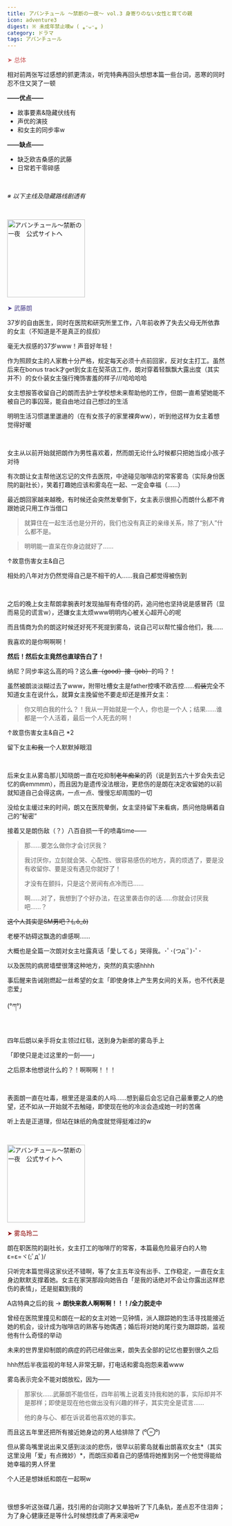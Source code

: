 ```yaml
---
title: アバンチュール ～禁断の一夜～ vol.3 身寄りのない女性と育ての親
icon: adventure3
digest: ※ 未成年禁止噢w ( ⁎ᵕᴗᵕ⁎ )
category: ドラマ
tags: アバンチュール
---
```


<font color="#CD5C5C">➤ 总体</font>

相对前两张写过感想的抓更清淡，听完特典再回头想想本篇一些台词，恶寒的同时忍不住又哭了一顿

**——优点——**

- 故事要素&隐藏伏线有
- 声优的演技
- 和女主的同步率w

**——缺点——**

- 缺乏欧吉桑感的武藤
- 日常若干零碎感

<br>

*※ 以下主线及隐藏路线剧透有*

<br>



<a href="http://www.stanetto.com/aventure" target="_blank"><img src="http://stanetto.com/aventure/img/banner_180x180_03_1.png" width="180" height="180" border="0" alt="アバンチュール～禁断の一夜　公式サイトへ"></a>

<font color="#483D8B">➤ 武藤朗 </font>

37岁的自由医生，同时在医院和研究所里工作，八年前收养了失去父母无所依靠的女主（不知道是不是真正的叔叔）

毫无大叔感的37岁www！声音好年轻！

作为照顾女主的人家教十分严格，规定每天必须十点前回家，反对女主打工。虽然后来在bonus track才get到女主在契茶店工作，朗对穿着轻飘飘大露出度（其实并不）的女仆装女主强行掩饰害羞的样子///哈哈哈哈

女主想报答收留自己的朗而去护士学校想未来帮助他的工作，但朗一直希望她能不被自己的事囚笼，能自由地过自己想过的生活

明明生活习惯邋里邋遢的（在有女孩子的家里裸奔ww），听到他这样为女主着想觉得好暖

<br>

女主从以前开始就把朗作为男性喜欢着，然而朗无论什么时候都只把她当成小孩子对待

有次朗让女主帮他送忘记的文件去医院，中途碰见咖啡店的常客雾岛（实际身份医院的副社长），笑着打趣她应该和雾岛在一起、一定会幸福（……）

最近朗回家越来越晚，有时候还会突然发晕倒下，女主表示很担心而朗什么都不肯跟她说只用工作当借口

> 就算住在一起生活也是分开的，我们也没有真正的亲缘关系，除了“别人”什么都不是。

> 明明能一直呆在你身边就好了……

↑故意伤害女主&自己

相处的八年对方仍然觉得自己是不相干的人……我自己都觉得被伤到

<br>

之后的晚上女主帮朗拿腕表时发现抽屉有奇怪的药，追问他也坚持说是感冒药（显而易见的谎言w），还嫌女主太烦www明明内心被关心超开心的呢

而且情商为负的朗这时候还好死不死提到雾岛，说自己可以帮忙撮合他们，我……

我喜欢的是你啊啊啊！

**然后！然后女主竟然也直球告白了！**

纳尼？同步率这么高的吗？这么~~直（good）接（job）~~的吗？！

虽然被朗淡淡糊过去了www，附带吐槽女主是father控噢不欧吉控……~~假装~~完全不知道女主在说什么，就算女主挽留他不要走却还是推开女主：

> 你又明白我的什么？！我从一开始就是一个人，你也是一个人；结果……谁都是一个人活着，最后一个人死去的啊！

↑故意伤害女主&自己 *2

留下女主~~和我~~一个人默默掉眼泪

<br>

后来女主从雾岛那儿知晓朗一直在吃抑制~~老年痴呆~~的药（说是到五六十岁会失去记忆的病emmmm），而且因为是遗传没法根治，更悲伤的是朗在决定收留她的以前就知道自己会得这病，一点一点、慢慢忘却周围的一切

没给女主缓过来的时间，朗又在医院晕倒，女主坚持留下来看病，质问他隐瞒着自己的“秘密”

接着又是朗伤敌（？）八百自损一千的喷毒time——

> 那……要怎么做你才会讨厌我？
>
> 我讨厌你，立刻就会哭、心配性、很容易感伤的地方，真的烦透了，要是没有收留你、要是没有遇见你就好了！
>
> 才没有在颤抖，只是这个房间有点冷而已……
>
> 啊……对了，我想到了个好办法，在这里袭击你的话……你就会讨厌我吧……？

~~这个人其实是SM男吧？(｡ŏ_ŏ)~~

老梗不妨碍这飘逸的虐感啊……

大概也是全篇一次朗对女主吐露真话「愛してる」哭得我。･ﾟ･(つд`ﾟ)･ﾟ･

以及医院的病房墙壁很薄这种地方，突然的真实感hhhh

事后醒来告诫刚燃起一丝希望的女主「即使身体上产生男女间的关系，也不代表是恋爱」

(°ཀ°)

<br>

四年后朗以亲手将女主领过红毯，送到身为新郎的雾岛手上

「即使只是走过这里的一刻——」

之后原本他想说什么的？！啊啊啊！！！

<br>

表面朗一直在吐毒，根里还是温柔的人吗……想到最后会忘记自己最重要之人的绝望，还不如从一开始就不去触碰，即使现在他的冷淡会造成她一时的苦痛

听上去是正道理，但站在妹纸的角度就觉得挺难过的w

<br>



<a href="http://www.stanetto.com/aventure" target="_blank"><img src="http://stanetto.com/aventure/img/banner_180x180_03_2.png" width="180" height="180" border="0" alt="アバンチュール～禁断の一夜　公式サイトへ"></a>

<font color="#8B0000">➤ 雾岛玲二</font>

朗在职医院的副社长，女主打工的咖啡厅的常客，本篇最危险最牙白的人物ε=ε=ヾ(;ﾟдﾟ)/

只听完本篇觉得这家伙还不错啊，等了女主五年没有出手、工作稳定，一直在女主身边默默支撑着她。女主在家哭那段向她告白「是我的话绝对不会让你露出这样悲伤的表情」，还是挺戳到我的

A店特典之后的我 → **朗快来救人啊啊啊！！！/全力脱走中**

曾经在医院里撞见和朗在一起的女主对她一见钟情，派人跟踪她的生活寻找能接近她的机会，设计成为咖啡店的熟客与她偶遇；婚后将对她的尾行变为跟踪朗，监视他有什么奇怪的举动

未来的世界里抑制朗的病症的药已经做出来，朗失去全部的记忆也要到很久之后

hhh然后半夜监视的年轻人非常无聊，打电话和雾岛抱怨来着www

雾岛表示完全不能对朗放松，因为——

> 那家伙……武藤朗不能信任，四年前嘴上说着支持我和她的事，实际却并不是那样；即使是现在他也做出没有兴趣的样子，其实完全是谎言……
>
> 他的身与心、都在诉说着他喜欢她的事实。

而且这五年里还把所有接近她身边的男人给排除了 (⁰⊖⁰)

但从雾岛嘴里说出来又感到淡淡的悲伤，很早以前雾岛就看出朗喜欢女主*（其实这里没用「爱」有点微妙）*，而朗压抑着自己的感情将她推到另一个他觉得能给她幸福的男人怀里

个人还是想妹纸和朗在一起啊w



<br>

很想多听这张碟几遍，找引用的台词刚才又单独听了下几条轨，差点忍不住泪奔；为了身心健康还是等什么时候想找虐了再来滚吧w

<br>

